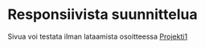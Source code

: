 <h1>Responsiivista suunnittelua</h1>

Sivua voi testata ilman lataamista osoitteessa <a href="http://jounikononen.fi/sites/projekti1/main.html">Projekti1</a>
